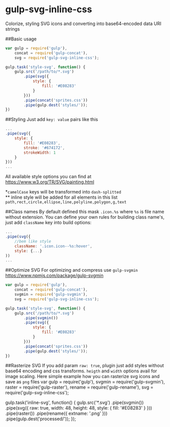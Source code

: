 # gulp-svg-inline-css

Colorize, styling SVG icons and converting into base64-encoded data URI strings

##Basic usage
```JavaScript
var gulp = require('gulp'),
	concat = require('gulp-concat'),
	svg = require('gulp-svg-inline-css');

gulp.task('style-svg', function() {
    gulp.src('/path/to/*.svg')
        .pipe(svg({
        	style: {
        		fill: '#E08283'
        	}
        }))
        .pipe(concat('sprites.css'))
        .pipe(gulp.dest('styles/'));
})
```

##Styling
Just add ```key: value``` pairs like this
```JavaScript
...
.pipe(svg({
	style: {
		fill: '#E08283',
		stroke: '#674172',
		strokeWidth: 1
	}
}))
...
```
All available style options you can find at https://www.w3.org/TR/SVG/painting.html

\*```camelCase``` keys will be transformed into ```dash-splitted```<br>
\** inline style will be added for all elements in this list  ```path,rect,circle,ellipse,line,polyline,polygon,g,text```

##Class names
By default defined this mask ```.icon.%s``` where ```%s``` is file name without extension.
You can define your own rules for building class name's, just add ```className``` key into build options: 
```JavaScript
...
.pipe(svg({
	//bem like style
	className: '.icon.icon--%s:hover',
	style: {...}
))
...
```

##Optimize SVG
For optimizing and compress use ```gulp-svgmin```  https://www.npmjs.com/package/gulp-svgmin
```JavaScript
var gulp = require('gulp'),
	concat = require('gulp-concat'),
	svgmin = require('gulp-svgmin'),
	svg = require('gulp-svg-inline-css');

gulp.task('style-svg', function() {
    gulp.src('/path/to/*.svg')
    	.pipe(svgmin())
        .pipe(svg({
        	style: {
        		fill: '#E08283'
        	}
        }))
        .pipe(concat('sprites.css'))
        .pipe(gulp.dest('styles/'));
})
```

##Rasterize SVG
If you add param `raw: true`, plugin just add styles without base64 encoding and css transforms.
`heigth` and `width` options avail for image scaling.
Here simple example how you can rasterize svg icons and save as `png` files
var gulp = require('gulp'),
	svgmin = require('gulp-svgmin'),
	raster = require('gulp-raster'),
	rename = require('gulp-rename'),
	svg = require('gulp-svg-inline-css');

gulp.task('inline-svg', function() {
    gulp.src('*.svg')
    	.pipe(svgmin())
        .pipe(svg({
			raw: true,
			width: 48,
			height: 48,
        	style: {
        		fill: '#E08283'
        	}
	    }))
        .pipe(raster())
        .pipe(rename({
        	extname: '.png'
        }))
        .pipe(gulp.dest('processed/'));
});
